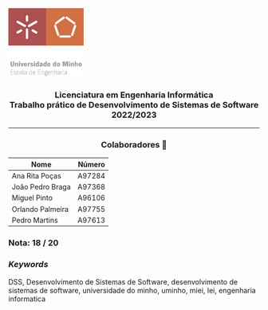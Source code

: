 <img src='uminho.png' width="30%"/>

<h3 align="center">Licenciatura em Engenharia Informática <br> Trabalho prático de Desenvolvimento de Sistemas de Software <br> 2022/2023 </h3>

---
<h3 align="center"> Colaboradores &#129309 </h2>

<div align="center">

| Nome             | Número |
|------------------|--------|
| Ana Rita Poças   | A97284 |
| João Pedro Braga | A97368 |
| Miguel Pinto     | A96106 |
| Orlando Palmeira | A97755 |
| Pedro Martins    | A97613 |

</div>

### Nota: 18 / 20

<h3><i>Keywords</i></h3>
DSS, Desenvolvimento de Sistemas de Software, desenvolvimento de sistemas de software, universidade do minho, uminho, miei, lei, engenharia informatica
